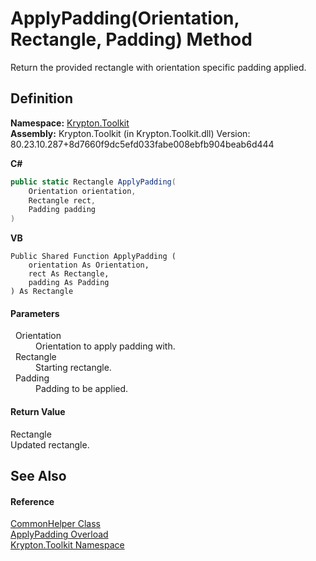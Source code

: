 # ApplyPadding(Orientation, Rectangle, Padding) Method


Return the provided rectangle with orientation specific padding applied.



## Definition
**Namespace:** <a href="79d2eac2-21f4-54ff-7552-b20c33c30600.md">Krypton.Toolkit</a>  
**Assembly:** Krypton.Toolkit (in Krypton.Toolkit.dll) Version: 80.23.10.287+8d7660f9dc5efd033fabe008ebfb904beab6d444

**C#**
``` C#
public static Rectangle ApplyPadding(
	Orientation orientation,
	Rectangle rect,
	Padding padding
)
```
**VB**
``` VB
Public Shared Function ApplyPadding ( 
	orientation As Orientation,
	rect As Rectangle,
	padding As Padding
) As Rectangle
```



#### Parameters
<dl><dt>  Orientation</dt><dd>Orientation to apply padding with.</dd><dt>  Rectangle</dt><dd>Starting rectangle.</dd><dt>  Padding</dt><dd>Padding to be applied.</dd></dl>

#### Return Value
Rectangle  
Updated rectangle.

## See Also


#### Reference
<a href="13744a42-834d-93cd-437f-a5a616717068.md">CommonHelper Class</a>  
<a href="6a6440b7-be6c-78ae-7a38-11d1c8365210.md">ApplyPadding Overload</a>  
<a href="79d2eac2-21f4-54ff-7552-b20c33c30600.md">Krypton.Toolkit Namespace</a>  

